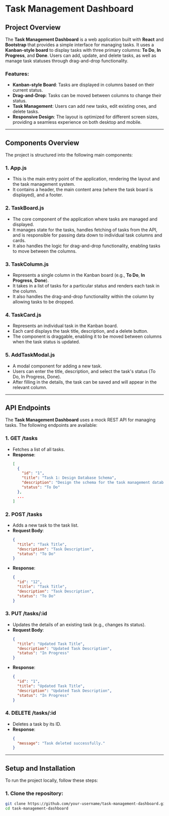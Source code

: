 # Task Management Dashboard

## Project Overview

The **Task Management Dashboard** is a web application built with **React** and **Bootstrap** that provides a simple interface for managing tasks. It uses a **Kanban-style board** to display tasks with three primary columns: **To Do**, **In Progress**, and **Done**. Users can add, update, and delete tasks, as well as manage task statuses through drag-and-drop functionality.

### Features:
- **Kanban-style Board**: Tasks are displayed in columns based on their current status.
- **Drag-and-Drop**: Tasks can be moved between columns to change their status.
- **Task Management**: Users can add new tasks, edit existing ones, and delete tasks.
- **Responsive Design**: The layout is optimized for different screen sizes, providing a seamless experience on both desktop and mobile.

---

## Components Overview

The project is structured into the following main components:

### 1. **App.js**
   - This is the main entry point of the application, rendering the layout and the task management system.
   - It contains a header, the main content area (where the task board is displayed), and a footer.

### 2. **TaskBoard.js**
   - The core component of the application where tasks are managed and displayed.
   - It manages state for the tasks, handles fetching of tasks from the API, and is responsible for passing data down to individual task columns and cards.
   - It also handles the logic for drag-and-drop functionality, enabling tasks to move between the columns.

### 3. **TaskColumn.js**
   - Represents a single column in the Kanban board (e.g., **To Do**, **In Progress**, **Done**).
   - It takes in a list of tasks for a particular status and renders each task in the column.
   - It also handles the drag-and-drop functionality within the column by allowing tasks to be dropped.

### 4. **TaskCard.js**
   - Represents an individual task in the Kanban board.
   - Each card displays the task title, description, and a delete button.
   - The component is draggable, enabling it to be moved between columns when the task status is updated.

### 5. **AddTaskModal.js**
   - A modal component for adding a new task.
   - Users can enter the title, description, and select the task's status (To Do, In Progress, Done).
   - After filling in the details, the task can be saved and will appear in the relevant column.

---

## API Endpoints

The **Task Management Dashboard** uses a mock REST API for managing tasks. The following endpoints are available:

### 1. **GET /tasks**
   - Fetches a list of all tasks.
   - **Response**:
     ```json
     [
       {
         "id": "1",
         "title": "Task 1: Design Database Schema",
         "description": "Design the schema for the task management database.",
         "status": "To Do"
       },
       ...
     ]
     ```

### 2. **POST /tasks**
   - Adds a new task to the task list.
   - **Request Body**:
     ```json
     {
       "title": "Task Title",
       "description": "Task Description",
       "status": "To Do"
     }
     ```
   - **Response**:
     ```json
     {
       "id": "12",
       "title": "Task Title",
       "description": "Task Description",
       "status": "To Do"
     }
     ```

### 3. **PUT /tasks/:id**
   - Updates the details of an existing task (e.g., changes its status).
   - **Request Body**:
     ```json
     {
       "title": "Updated Task Title",
       "description": "Updated Task Description",
       "status": "In Progress"
     }
     ```
   - **Response**:
     ```json
     {
       "id": "1",
       "title": "Updated Task Title",
       "description": "Updated Task Description",
       "status": "In Progress"
     }
     ```

### 4. **DELETE /tasks/:id**
   - Deletes a task by its ID.
   - **Response**:
     ```json
     {
       "message": "Task deleted successfully."
     }
     ```

---

## Setup and Installation

To run the project locally, follow these steps:

### 1. Clone the repository:
```bash
git clone https://github.com/your-username/task-management-dashboard.git
cd task-management-dashboard
